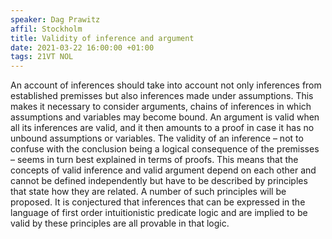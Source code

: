 ```yaml
---
speaker: Dag Prawitz
affil: Stockholm
title: Validity of inference and argument
date: 2021-03-22 16:00:00 +01:00
tags: 21VT NOL
---
```

An account of inferences should take into account not only inferences from established premisses but also inferences made under assumptions.
This makes it necessary to consider arguments, chains of inferences in which assumptions and variables may become bound.
An argument is valid when all its inferences are valid, and it then amounts to a proof in case it has no unbound assumptions or variables.
The validity of an inference – not to confuse with the conclusion being a logical consequence of the premisses – seems in turn best explained in terms of proofs.
This means that the concepts of valid inference and valid argument depend on each other and cannot be defined independently but have to be described by principles that state how they are related.
A number of such principles will be proposed.
It is conjectured that inferences that can be expressed in the language of first order intuitionistic predicate logic and are implied to be valid by these principles are all provable in that logic.
